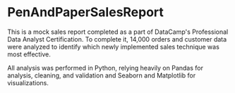 # PenAndPaperSalesReport

This is a mock sales report completed as a part of DataCamp's Professional Data Analyst Certification. To complete it, 14,000 orders and customer data were analyzed to identify which newly implemented sales technique was most effective. 

All analysis was performed in Python, relying heavily on Pandas for analysis, cleaning, and validation
and Seaborn and Matplotlib for visualizations. 
